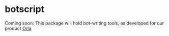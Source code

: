 # botscript

Coming soon: This package will hold bot-writing tools,
as developed for our product [Orla](https://orla.io).
